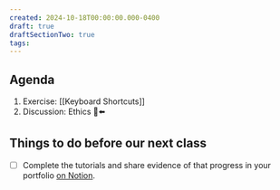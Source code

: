 ```yaml
---
created: 2024-10-18T00:00:00.000-0400
draft: true
draftSectionTwo: true
tags:
---
```

## Agenda
1. Exercise: [[Keyboard Shortcuts]]
2. Discussion: Ethics 🫥⬅️
## Things to do before our next class
- [ ] Complete the tutorials and share evidence of that progress in your portfolio [on Notion](https://notion.so).